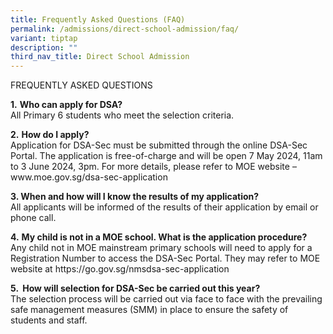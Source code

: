 ```yaml
---
title: Frequently Asked Questions (FAQ)
permalink: /admissions/direct-school-admission/faq/
variant: tiptap
description: ""
third_nav_title: Direct School Admission
---
```

<p>FREQUENTLY ASKED QUESTIONS</p>
<p><strong>1.</strong>&nbsp;<strong>Who can apply for DSA?</strong>
<br>All Primary 6 students who meet the selection criteria.</p>
<p><strong>2.</strong>&nbsp;<strong>How do I apply?</strong>
<br>Application for DSA-Sec must be submitted through the online DSA-Sec Portal.
The application is free-of-charge and will be open 7 May 2024, 11am to
3 June 2024, 3pm. For more details, please refer to MOE website –&nbsp;
<a rel="noopener noreferrer nofollow" target="_blank">www.moe.gov.sg/dsa-sec-application</a>
</p>
<p><strong>3. When and how will I know the results of my application?</strong>
<br>All applicants will be informed of the results of their application by
email or phone call.</p>
<p><strong>4.</strong>&nbsp;<strong>My child is not in a MOE school. What is the application procedure?</strong>
<br>Any child not in MOE mainstream primary schools will need to apply for
a Registration Number to access the DSA-Sec Portal. They may refer to MOE
website at&nbsp;<a rel="noopener noreferrer nofollow" target="_blank">https://go.gov.sg/nmsdsa-sec-application</a>
</p>
<p><strong>5. &nbsp;How&nbsp;will selection for DSA-Sec be carried out this year?</strong>
<br>The selection process will be carried out via face to face with the prevailing
safe management measures (SMM) in place to ensure the safety of students
and staff.</p>